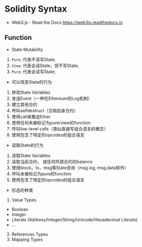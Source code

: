 # Solidity Syntax
- Web3.js - Read the Docs https://web3js.readthedocs.io
## Function 
- State Mutability
1. ```Pure```: 代表不读写State;
2. ```View```: 代表会读State，但不写State;
3. ```Pure```: 代表会读写State;

- 可以改变State的行为
1. 修改State Variables
2. 发送Event（一种在Ethereum的Log机制）
3. 建立其他合约
4. 呼叫selfdestruct（注销自身合约）
5. 使用call来撒送Ether
6. 使用任何未被标记为pure/view的function
7. 呼叫low-level calls（类似直接写组合语言的概念）
8. 使用包含了特定的opcodes的组合语言

- 读取State的行为
1. 读取State Variables
2. 读取当前合约， 或任何外部合约的balance
3. 使用block，tx，msg等State咨询（msg.sig, msg.data除外）
4. 呼叫未被标记为pure的function
5. 使用包含了特定的opcodes的组合语言

- 形态的种类
1. Value Types
  - Boolean
  - Integer
  - Literals (Address/Integer/String/Unicode/Hexadecimal Literals)
  - ...
2. References Types
3. Mapping Types